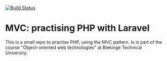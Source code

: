 [![Build Status](https://travis-ci.com/radonhus/bth-mvc-framework.svg?branch=master)](https://travis-ci.com/radonhus/bth-mvc-framework)

# MVC: practising PHP with Laravel

This is a small repo to practise PHP, using the MVC pattern. Is is part of the
course "Object-oriented web technologies" at Blekinge Technical University.
